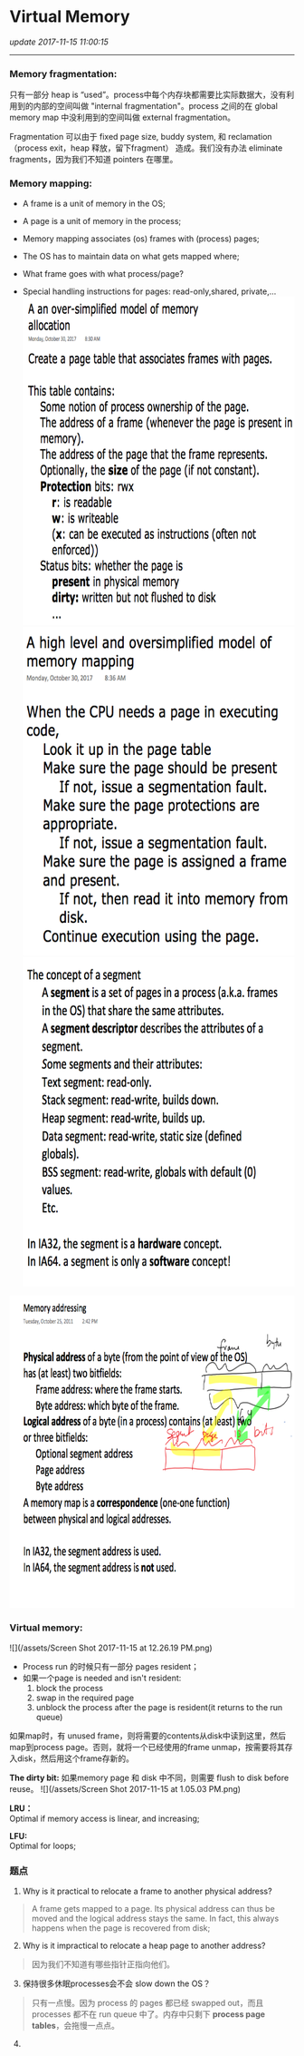 # Virtual Memory
_update 2017-11-15 11:00:15_

---
### Memory fragmentation:
只有一部分 heap is “used”。process中每个内存块都需要比实际数据大，没有利用到的内部的空间叫做 "internal fragmentation"。process 之间的在 global memory map 中没利用到的空间叫做 external fragmentation。

Fragmentation 可以由于 fixed page size, buddy system, 和 reclamation（process exit，heap 释放，留下fragment） 造成。我们没有办法 eliminate fragments，因为我们不知道 pointers 在哪里。

### Memory mapping:
* A frame is a unit of memory in the OS;
* A page is a unit of memory  in the process;
* Memory mapping associates (os) frames with (process) pages;
* The OS has to maintain data on what gets mapped where;

* What frame goes with what process/page?
* Special handling instructions for pages: read-only,shared, private,...
<img src="/assets/Screen Shot 2017-11-15 at 11.42.56 AM.png" width="700" height="580" /><br>
<img src="/assets/Screen Shot 2017-11-15 at 12.13.57 PM.png" width="600" height="580" /><br>
<img src="/assets/Screen Shot 2017-11-15 at 12.17.55 PM.png" width="630" height="580" /><br>
<img src="/assets/Screen Shot 2017-11-15 at 12.20.26 PM.png" width="750" height="550" />

### Virtual memory:
![](/assets/Screen Shot 2017-11-15 at 12.26.19 PM.png)

* Process run 的时候只有一部分 pages resident；
* 如果一个page is needed and isn't resident:
  1. block the process
  2. swap in the required page
  3. unblock the process after the page is resident(it returns to the run queue)

如果map时，有 unused frame，则将需要的contents从disk中读到这里，然后map到process page。否则，就将一个已经使用的frame unmap，按需要将其存入disk，然后用这个frame存新的。

**The dirty bit:**  如果memory page 和 disk 中不同，则需要 flush to disk before reuse。
![](/assets/Screen Shot 2017-11-15 at 1.05.03 PM.png)

**LRU：**  
Optimal if memory access is linear, and increasing;

**LFU:**  
Optimal for loops;

### 题点
1. Why is it practical to relocate a frame to another physical address?
> A frame gets mapped to a page. Its physical address can thus be moved and the logical address stays the same. In fact, this always happens when the page is recovered from disk;

2. Why is it impractical to relocate a heap page to another address?
> 因为我们不知道有哪些指针正指向他们。

3. 保持很多休眠processes会不会 slow down the OS？
> 只有一点慢。因为 process 的 pages 都已经 swapped out，而且 processes 都不在 run queue 中了。内存中只剩下 **process page tables**，会拖慢一点点。

4. 












